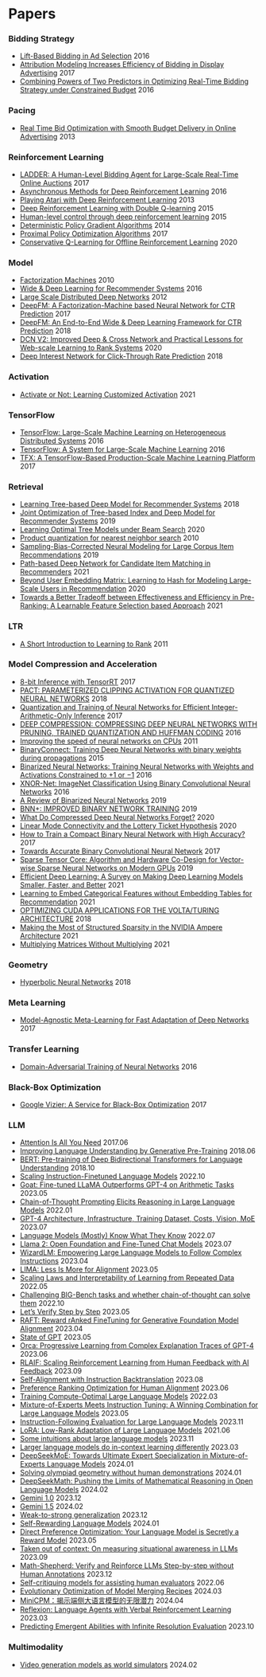 # Papers


### Bidding Strategy
* [Lift-Based Bidding in Ad Selection](https://arxiv.org/pdf/1507.04811.pdf) 2016
* [Attribution Modeling Increases Efficiency of Bidding in Display Advertising](https://arxiv.org/pdf/1707.06409.pdf) 2017
* [Combining Powers of Two Predictors in Optimizing Real-Time Bidding Strategy under Constrained Budget](http://wnzhang.net/share/rtb-papers/two-pred-bid.pdf) 2016

### Pacing
* [Real Time Bid Optimization with Smooth Budget Delivery in Online Advertising](https://arxiv.org/pdf/1305.3011.pdf) 2013

### Reinforcement Learning
* [LADDER: A Human-Level Bidding Agent for Large-Scale Real-Time Online Auctions](https://arxiv.org/pdf/1708.05565.pdf) 2017
* [Asynchronous Methods for Deep Reinforcement Learning](https://arxiv.org/pdf/1602.01783.pdf) 2016
* [Playing Atari with Deep Reinforcement Learning](https://arxiv.org/pdf/1312.5602.pdf) 2013
* [Deep Reinforcement Learning with Double Q-learning](https://arxiv.org/pdf/1509.06461.pdf) 2015
* [Human-level control through deep reinforcement learning](https://web.stanford.edu/class/psych209/Readings/MnihEtAlHassibis15NatureControlDeepRL.pdf) 2015
* [Deterministic Policy Gradient Algorithms](http://proceedings.mlr.press/v32/silver14.pdf) 2014
* [Proximal Policy Optimization Algorithms](https://arxiv.org/pdf/1707.06347.pdf) 2017
* [Conservative Q-Learning for Offline Reinforcement Learning](https://papers.nips.cc/paper/2020/file/0d2b2061826a5df3221116a5085a6052-Paper.pdf) 2020

### Model
* [Factorization Machines](https://www.csie.ntu.edu.tw/~b97053/paper/Rendle2010FM.pdf) 2010
* [Wide & Deep Learning for Recommender Systems](https://arxiv.org/pdf/1606.07792.pdf) 2016
* [Large Scale Distributed Deep Networks](https://www.cs.toronto.edu/~ranzato/publications/DistBeliefNIPS2012_withAppendix.pdf) 2012
* [DeepFM: A Factorization-Machine based Neural Network for CTR Prediction](https://arxiv.org/pdf/1703.04247.pdf) 2017
* [DeepFM: An End-to-End Wide & Deep Learning Framework for CTR Prediction](https://arxiv.org/pdf/1804.04950.pdf) 2018
* [DCN V2: Improved Deep & Cross Network and Practical Lessons for Web-scale Learning to Rank Systems](https://arxiv.org/pdf/2008.13535.pdf) 2020
* [Deep Interest Network for Click-Through Rate Prediction](https://arxiv.org/pdf/1706.06978.pdf) 2018

### Activation
* [Activate or Not: Learning Customized Activation](https://arxiv.org/pdf/2009.04759.pdf) 2021

### TensorFlow
* [TensorFlow: Large-Scale Machine Learning on Heterogeneous Distributed Systems](https://arxiv.org/pdf/1603.04467.pdf) 2016
* [TensorFlow: A System for Large-Scale Machine Learning](https://www.usenix.org/system/files/conference/osdi16/osdi16-abadi.pdf) 2016
* [TFX: A TensorFlow-Based Production-Scale Machine Learning Platform](http://stevenwhang.com/tfx_paper.pdf) 2017

### Retrieval
* [Learning Tree-based Deep Model for Recommender Systems](https://arxiv.org/pdf/1801.02294.pdf) 2018
* [Joint Optimization of Tree-based Index and Deep Model for Recommender Systems](https://arxiv.org/pdf/1902.07565.pdf) 2019
* [Learning Optimal Tree Models under Beam Search](https://proceedings.icml.cc/static/paper_files/icml/2020/2514-Paper.pdf) 2020
* [Product quantization for nearest neighbor search](https://lear.inrialpes.fr/pubs/2011/JDS11/jegou_searching_with_quantization.pdf) 2010
* [Sampling-Bias-Corrected Neural Modeling for Large Corpus Item Recommendations](https://storage.googleapis.com/pub-tools-public-publication-data/pdf/6c8a86c981a62b0126a11896b7f6ae0dae4c3566.pdf) 2019
* [Path-based Deep Network for Candidate Item Matching in Recommenders](https://arxiv.org/pdf/2105.08246.pdf) 2021
* [Beyond User Embedding Matrix: Learning to Hash for Modeling Large-Scale Users in Recommendation](http://www.thuir.cn/group/~mzhang/publications/SIGIR2020-ShiShaoyun.pdf) 2020
* [Towards a Better Tradeoff between Effectiveness and Efficiency in Pre-Ranking: A Learnable Feature Selection based Approach](https://arxiv.org/pdf/2105.07706.pdf) 2021

### LTR
* [A Short Introduction to Learning to Rank](http://times.cs.uiuc.edu/course/598f14/l2r.pdf) 2011

### Model Compression and Acceleration
* [8-bit Inference with TensorRT](http://on-demand.gputechconf.com/gtc/2017/presentation/s7310-8-bit-inference-with-tensorrt.pdf) 2017
* [PACT: PARAMETERIZED CLIPPING ACTIVATION FOR QUANTIZED NEURAL NETWORKS](https://arxiv.org/pdf/1805.06085.pdf) 2018
* [Quantization and Training of Neural Networks for Efficient Integer-Arithmetic-Only Inference](https://arxiv.org/pdf/1712.05877.pdf) 2017
* [DEEP COMPRESSION: COMPRESSING DEEP NEURAL NETWORKS WITH PRUNING, TRAINED QUANTIZATION AND HUFFMAN CODING](https://arxiv.org/pdf/1510.00149.pdf) 2016
* [Improving the speed of neural networks on CPUs](https://static.googleusercontent.com/media/research.google.com/en//pubs/archive/37631.pdf) 2011
* [BinaryConnect: Training Deep Neural Networks with binary weights during propagations](https://papers.nips.cc/paper/5647-binaryconnect-training-deep-neural-networks-with-binary-weights-during-propagations.pdf) 2015
* [Binarized Neural Networks: Training Neural Networks with Weights and Activations Constrained to +1 or −1](https://arxiv.org/pdf/1602.02830.pdf) 2016
* [XNOR-Net: ImageNet Classification Using Binary Convolutional Neural Networks](https://arxiv.org/pdf/1603.05279.pdf) 2016
* [A Review of Binarized Neural Networks](https://www.mdpi.com/2079-9292/8/6/661/htm) 2019
* [BNN+: IMPROVED BINARY NETWORK TRAINING](https://openreview.net/pdf?id=SJfHg2A5tQ) 2019
* [What Do Compressed Deep Neural Networks Forget?](https://arxiv.org/pdf/1911.05248.pdf) 2020
* [Linear Mode Connectivity and the Lottery Ticket Hypothesis](https://arxiv.org/pdf/1912.05671.pdf) 2020
* [How to Train a Compact Binary Neural Network with High Accuracy?](https://ojs.aaai.org/index.php/AAAI/article/view/10862) 2017
* [Towards Accurate Binary Convolutional Neural Network](https://arxiv.org/pdf/1711.11294.pdf) 2017
* [Sparse Tensor Core: Algorithm and Hardware Co-Design for Vector-wise Sparse Neural Networks on Modern GPUs](https://dl.acm.org/doi/pdf/10.1145/3352460.3358269) 2019
* [Efficient Deep Learning: A Survey on Making Deep Learning Models Smaller, Faster, and Better](https://arxiv.org/pdf/2106.08962.pdf) 2021
* [Learning to Embed Categorical Features without Embedding Tables for Recommendation](https://arxiv.org/pdf/2010.10784.pdf) 2021
* [OPTIMIZING CUDA APPLICATIONS FOR THE VOLTA/TURING ARCHITECTURE](https://on-demand.gputechconf.com/gtc-il/2018/pdf/sil8140-optimizing-cuda-applications-for-the-volta-turing-gpu-architecture.pdf) 2018
* [Making the Most of Structured Sparsity in the NVIDIA Ampere Architecture](https://www.nvidia.com/en-us/on-demand/session/gtcspring21-s31552/) 2021
* [Multiplying Matrices Without Multiplying](https://arxiv.org/pdf/2106.10860.pdf) 2021

### Geometry
* [Hyperbolic Neural Networks](https://arxiv.org/pdf/1805.09112.pdf) 2018

### Meta Learning
* [Model-Agnostic Meta-Learning for Fast Adaptation of Deep Networks](https://arxiv.org/pdf/1703.03400.pdf) 2017

### Transfer Learning
* [Domain-Adversarial Training of Neural Networks](https://arxiv.org/pdf/1505.07818.pdf) 2016

### Black-Box Optimization
* [Google Vizier: A Service for Black-Box Optimization](https://static.googleusercontent.com/media/research.google.com/en//pubs/archive/46180.pdf) 2017

### LLM
* [Attention Is All You Need](https://arxiv.org/pdf/1706.03762.pdf) 2017.06
* [Improving Language Understanding by Generative Pre-Training](https://cdn.openai.com/research-covers/language-unsupervised/language_understanding_paper.pdf) 2018.06
* [BERT: Pre-training of Deep Bidirectional Transformers for Language Understanding](https://arxiv.org/pdf/1810.04805.pdf) 2018.10
* [Scaling Instruction-Finetuned Language Models](https://arxiv.org/abs/2210.11416) 2022.10
* [Goat: Fine-tuned LLaMA Outperforms GPT-4 on Arithmetic Tasks](https://arxiv.org/abs/2305.14201) 2023.05
* [Chain-of-Thought Prompting Elicits Reasoning in Large Language Models](https://arxiv.org/abs/2201.11903) 2022.01
* [GPT-4 Architecture, Infrastructure, Training Dataset, Costs, Vision, MoE]() 2023.07
* [Language Models (Mostly) Know What They Know](https://arxiv.org/abs/2207.05221) 2022.07
* [Llama 2: Open Foundation and Fine-Tuned Chat Models](https://arxiv.org/abs/2307.09288) 2023.07
* [WizardLM: Empowering Large Language Models to Follow Complex Instructions](https://arxiv.org/abs/2304.12244) 2023.04
* [LIMA: Less Is More for Alignment](https://arxiv.org/abs/2305.11206) 2023.05
* [Scaling Laws and Interpretability of Learning from Repeated Data](https://arxiv.org/abs/2205.10487) 2022.05
* [Challenging BIG-Bench tasks and whether chain-of-thought can solve them](https://arxiv.org/abs/2210.09261) 2022.10
* [Let’s Verify Step by Step](https://arxiv.org/abs/2305.20050) 2023.05
* [RAFT: Reward rAnked FineTuning for Generative Foundation Model Alignment](https://arxiv.org/abs/2304.06767) 2023.04
* [State of GPT](https://karpathy.ai/stateofgpt.pdf) 2023.05
* [Orca: Progressive Learning from Complex Explanation Traces of GPT-4](https://arxiv.org/abs/2306.02707) 2023.06
* [RLAIF: Scaling Reinforcement Learning from Human Feedback with AI Feedback](https://arxiv.org/abs/2309.00267) 2023.09
* [Self-Alignment with Instruction Backtranslation](https://arxiv.org/abs/2308.06259) 2023.08
* [Preference Ranking Optimization for Human Alignment](https://arxiv.org/abs/2306.17492) 2023.06
* [Training Compute-Optimal Large Language Models](https://arxiv.org/abs/2203.15556) 2022.03
* [Mixture-of-Experts Meets Instruction Tuning: A Winning Combination for Large Language Models](https://arxiv.org/abs/2305.14705) 2023.05
* [Instruction-Following Evaluation for Large Language Models](https://arxiv.org/abs/2311.07911) 2023.11
* [LoRA: Low-Rank Adaptation of Large Language Models](https://arxiv.org/abs/2106.09685) 2021.06
* [Some intuitions about large language models](https://docs.google.com/presentation/d/1hQUd3pF8_2Gr2Obc89LKjmHL0DlH-uof9M0yFVd3FA4/edit#slide=id.g16197112905_0_0) 2023.11
* [Larger language models do in-context learning differently](https://arxiv.org/abs/2303.03846) 2023.03
* [DeepSeekMoE: Towards Ultimate Expert Specialization in Mixture-of-Experts Language Models](https://arxiv.org/pdf/2401.06066.pdf) 2024.01
* [Solving olympiad geometry without human demonstrations](https://www.nature.com/articles/s41586-023-06747-5) 2024.01
* [DeepSeekMath: Pushing the Limits of Mathematical Reasoning in Open Language Models](https://arxiv.org/abs/2402.03300) 2024.02
* [Gemini 1.0](https://storage.googleapis.com/deepmind-media/gemini/gemini_1_report.pdf) 2023.12
* [Gemini 1.5](https://storage.googleapis.com/deepmind-media/gemini/gemini_v1_5_report.pdf) 2024.02
* [Weak-to-strong generalization](https://cdn.openai.com/papers/weak-to-strong-generalization.pdf) 2023.12
* [Self-Rewarding Language Models](https://arxiv.org/abs/2401.10020) 2024.01
* [Direct Preference Optimization: Your Language Model is Secretly a Reward Model](https://arxiv.org/abs/2305.18290) 2023.05
* [Taken out of context: On measuring situational awareness in LLMs](https://arxiv.org/abs/2309.00667) 2023.09
* [Math-Shepherd: Verify and Reinforce LLMs Step-by-step without Human Annotations](https://arxiv.org/abs/2312.08935) 2023.12
* [Self-critiquing models for assisting human evaluators](https://arxiv.org/abs/2206.05802) 2022.06
* [Evolutionary Optimization of Model Merging Recipes](https://sakana.ai/evolutionary-model-merge/) 2024.03
* [MiniCPM：揭示端侧大语言模型的无限潜力](https://shengdinghu.notion.site/MiniCPM-c805a17c5c8046398914e47f0542095a) 2024.04
* [Reflexion: Language Agents with Verbal Reinforcement Learning](https://arxiv.org/abs/2303.11366) 2023.03
* [Predicting Emergent Abilities with Infinite Resolution Evaluation](https://arxiv.org/abs/2310.03262) 2023.10

### Multimodality
* [Video generation models as world simulators](https://openai.com/research/video-generation-models-as-world-simulators) 2024.02

